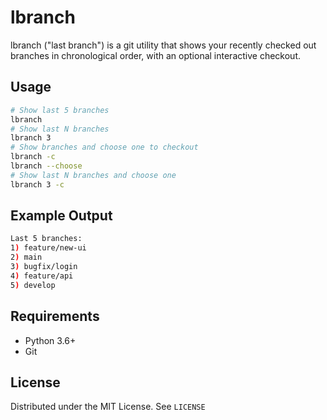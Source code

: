 # lbranch
lbranch ("last branch") is a git utility that shows your recently checked out branches in chronological order, with an optional interactive checkout.

## Usage
```bash
# Show last 5 branches
lbranch
# Show last N branches
lbranch 3
# Show branches and choose one to checkout
lbranch -c
lbranch --choose
# Show last N branches and choose one
lbranch 3 -c
```

## Example Output
```bash
Last 5 branches:
1) feature/new-ui
2) main
3) bugfix/login
4) feature/api
5) develop
```

## Requirements
- Python 3.6+
- Git

## License
Distributed under the MIT License. See `LICENSE`